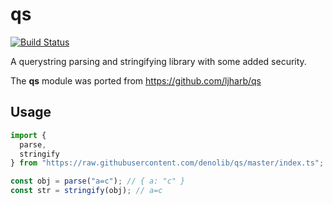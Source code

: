 # qs

[![Build Status](https://travis-ci.org/denolib/qs.svg?branch=master)](https://travis-ci.org/denolib/qs)

A querystring parsing and stringifying library with some added security.

The **qs** module was ported from https://github.com/ljharb/qs

## Usage

```ts
import {
  parse,
  stringify
} from "https://raw.githubusercontent.com/denolib/qs/master/index.ts";

const obj = parse("a=c"); // { a: "c" }
const str = stringify(obj); // a=c
```
